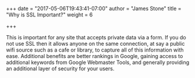 +++
date = "2017-05-06T19:43:41-07:00"
author = "James Stone"
title = "Why is SSL Important?"
weight = 6

+++

This is important for any site that accepts private data via a form. If you do not use SSL then it allows anyone on the same connection, at say a public wifi source such as a cafe or library, to capture all of this information with ease. Additional benefits are better rankings in Google, gaining access to additional keywords from Google Webmaster Tools, and generally providing an additional layer of security for your users.
